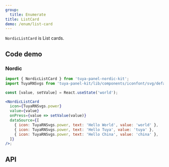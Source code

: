 ```yaml
---
group:
  title: Enumerate
title: ListCard
demo: /enum/list-card
---
```


<Desc>

`NordicListCard` is List cards.

</Desc>

## Code demo

### Nordic

```jsx
import { NordicListCard } from 'tuya-panel-nordic-kit';
import TuyaRNSvgs from 'tuya-panel-kit/lib/components/iconfont/svg/defaultSvg';

const [value, setValue] = React.useState('world');

<NordicListCard
  icon={TuyaRNSvgs.power}
  value={value}
  onPress={value => setValue(value)}
  dataSource={[
    { icon: TuyaRNSvgs.power, text: 'Hello World', value: 'world' },
    { icon: TuyaRNSvgs.power, text: 'Hello Tuya', value: 'tuya' },
    { icon: TuyaRNSvgs.power, text: 'Hello China', value: 'china' },
  ]}
/>;
```

## API
